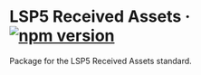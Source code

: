 # LSP5 Received Assets &middot; [![npm version](https://img.shields.io/npm/v/@lukso/lsp5-contracts.svg?style=flat)](https://www.npmjs.com/package/@lukso/lsp5-contracts)

Package for the LSP5 Received Assets standard.
